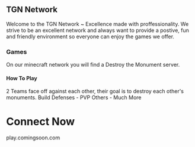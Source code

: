 
## TGN Network
Welcome to the TGN Network ~ Excellence made with proffessionality.
We strive to be an excellent network and always want to provide a
postive, fun and friendly environment so everyone can enjoy the
games we offer.

### Games
On our minecraft network you will find a Destroy the Monument server.

#### How To Play
2 Teams face off against each other,
their goal is to destroy each other's monuments.
Build Defenses - PVP Others - Much More

# Connect Now
play.comingsoon.com
